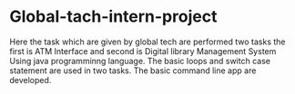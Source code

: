 # Global-tach-intern-project
Here the task which are given by global tech are performed two tasks the first is ATM Interface and second is Digital library Management System Using java programminng language.
The basic loops and switch case statement are used in two tasks.
The basic command line app are developed.
